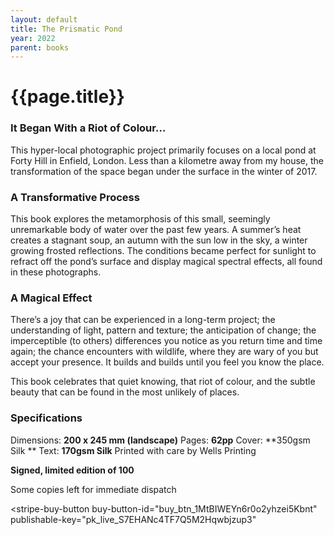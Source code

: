 ```yaml
---
layout: default
title: The Prismatic Pond
year: 2022
parent: books
---
```


# {{page.title}}

### It Began With a Riot of Colour…

This hyper-local photographic project primarily focuses on a local pond at Forty Hill in Enfield, London. Less than a kilometre away from my house, the transformation of the space began under the surface in the winter of 2017.

### A Transformative Process

This book explores the metamorphosis of this small, seemingly unremarkable body of water over the past few years. A summer’s heat creates a stagnant soup, an autumn with the sun low in the sky, a winter growing frosted reflections. The conditions became perfect for sunlight to refract off the pond’s surface and display magical spectral effects, all found in these photographs.

### A Magical Effect

There’s a joy that can be experienced in a long-term project; the understanding of light, pattern and texture; the anticipation of change; the imperceptible (to others) differences you notice as you return time and time again; the chance encounters with wildlife, where they are wary of you but accept your presence. It builds and builds until you feel you know the place.

This book celebrates that quiet knowing, that riot of colour, and the subtle beauty that can be found in the most unlikely of places.

### Specifications

Dimensions: **200 x 245 mm (landscape)**
Pages: **62pp**
Cover: **350gsm Silk **
Text: **170gsm Silk**
Printed with care by Wells Printing

**Signed, limited edition of 100**

Some copies left for immediate dispatch

<script async
  src="https://js.stripe.com/v3/buy-button.js">
</script>

<stripe-buy-button
  buy-button-id="buy_btn_1MtBIWEYn6r0o2yhzei5Kbnt"
  publishable-key="pk_live_S7EHANc4TF7Q5M2Hqwbjzup3"
>
</stripe-buy-button>